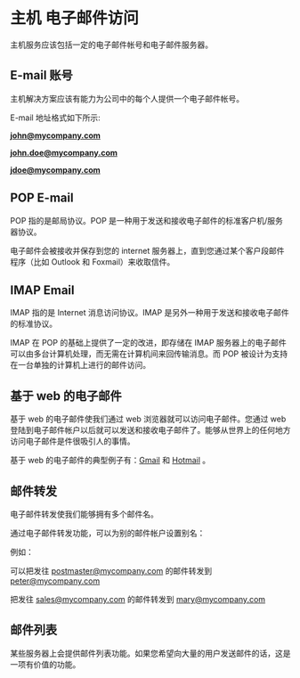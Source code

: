 # 主机 电子邮件访问

主机服务应该包括一定的电子邮件帐号和电子邮件服务器。

## E-mail 账号

主机解决方案应该有能力为公司中的每个人提供一个电子邮件帐号。

E-mail 地址格式如下所示:

**john@mycompany.com**

**john.doe@mycompany.com**

**jdoe@mycompany.com**

## POP E-mail

POP 指的是邮局协议。POP 是一种用于发送和接收电子邮件的标准客户机/服务器协议。

电子邮件会被接收并保存到您的 internet 服务器上，直到您通过某个客户段邮件程序（比如 Outlook 和 Foxmail）来收取信件。

## IMAP Email

IMAP 指的是 Internet 消息访问协议。IMAP 是另外一种用于发送和接收电子邮件的标准协议。

IMAP 在 POP 的基础上提供了一定的改进，即存储在 IMAP 服务器上的电子邮件可以由多台计算机处理，而无需在计算机间来回传输消息。而 POP 被设计为支持在一台单独的计算机上进行的邮件访问。

## 基于 web 的电子邮件

基于 web 的电子邮件使我们通过 web 浏览器就可以访问电子邮件。您通过 web 登陆到电子邮件帐户以后就可以发送和接收电子邮件了。能够从世界上的任何地方访问电子邮件是件很吸引人的事情。

基于 web 的电子邮件的典型例子有：[Gmail](//mail.google.com/ "雅虎免费邮箱–全球邮箱第一品牌") 和 [Hotmail](//hotmail.msn.com/) 。

## 邮件转发

电子邮件转发使我们能够拥有多个邮件名。

通过电子邮件转发功能，可以为别的邮件帐户设置别名：

例如：

可以把发往 postmaster@mycompany.com 的邮件转发到 peter@mycompany.com

把发往 sales@mycompany.com 的邮件转发到 mary@mycompany.com

## 邮件列表

某些服务器上会提供邮件列表功能。如果您希望向大量的用户发送邮件的话，这是一项有价值的功能。

